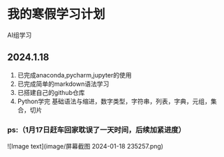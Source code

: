 # 我的寒假学习计划
AI组学习
## 2024.1.18
1. 已完成anaconda,pycharm,jupyter的使用
2. 已完成简单的markdown语法学习
3. 已搭建自己的github仓库
4. Python学完
   基础语法与缩进，数字类型，字符串，列表，字典，元组，集合，切片
### ps:（1月17日赶车回家耽误了一天时间，后续加紧进度）
![Image text](image/屏幕截图 2024-01-18 235257.png)

